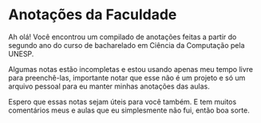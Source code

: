 # Anotações da Faculdade

Ah olá! Você encontrou um compilado de anotações feitas a partir do segundo ano do curso de bacharelado em Ciência da Computação pela UNESP.

Algumas notas estão incompletas e estou usando apenas meu tempo livre para preenchê-las, importante notar que esse não é um projeto e só um arquivo pessoal para eu manter minhas anotações das aulas.

Espero que essas notas sejam úteis para você também. E tem muitos comentários meus e aulas que eu simplesmente não fui, então boa sorte.